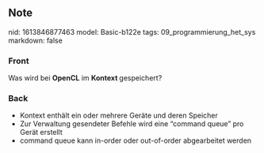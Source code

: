 ## Note
nid: 1613846877463
model: Basic-b122e
tags: 09_programmierung_het_sys
markdown: false

### Front
Was wird bei <b>OpenCL</b> im <b>Kontext </b>gespeichert?

### Back
<div>
  <div>
    <ul>
      <li>Kontext enthält ein oder mehrere Geräte und deren
      Speicher
      <li>Zur Verwaltung gesendeter Befehle wird eine “command
      queue” pro Gerät erstellt
      <li>command queue kann in-order oder out-of-order
      abgearbeitet werden
    </ul>
  </div>
</div>
